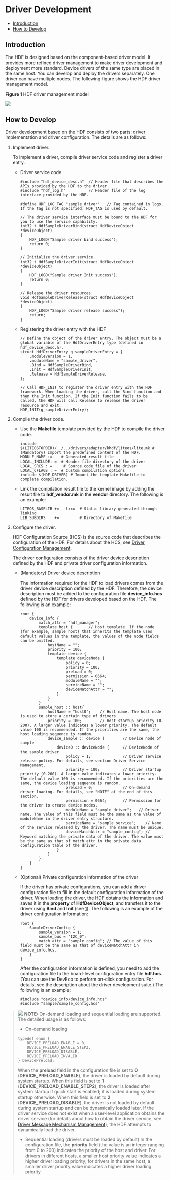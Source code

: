 # Driver Development<a name="EN-US_TOPIC_0000001051930361"></a>

-   [Introduction](#section157425168112)
-   [How to Develop](#section1969312275533)

## Introduction<a name="section157425168112"></a>

The HDF is designed based on the component-based driver model. It provides more refined driver management to make driver development and deployment more standard. Device drivers of the same type are placed in the same host. You can develop and deploy the drivers separately. One driver can have multiple nodes. The following figure shows the HDF driver management model.

**Figure  1**  HDF driver management model<a name="fig5487113011526"></a>  


![](figures/en-us_image_0000001054564784.png)

## How to Develop<a name="section1969312275533"></a>

Driver development based on the HDF consists of two parts: driver implementation and driver configuration. The details are as follows:

1.  <a name="li35182436435"></a>Implement driver.

    To implement a driver, compile driver service code and register a driver entry.

    -   Driver service code

        ```
        #include "hdf_device_desc.h"  // Header file that describes the APIs provided by the HDF to the driver.
        #include "hdf_log.h"          // Header file of the log interface provided by the HDF.
        
        #define HDF_LOG_TAG "sample_driver"   // Tag contained in logs. If the tag is not specified, HDF_TAG is used by default.
        
        // The driver service interface must be bound to the HDF for you to use the service capability.
        int32_t HdfSampleDriverBind(struct HdfDeviceObject *deviceObject)
        {
            HDF_LOGD("Sample driver bind success");
            return 0;
        }
        
        // Initialize the driver service.
        int32_t HdfSampleDriverInit(struct HdfDeviceObject *deviceObject)
        {
            HDF_LOGD("Sample driver Init success");
            return 0;
        }
        
        // Release the driver resources.
        void HdfSampleDriverRelease(struct HdfDeviceObject *deviceObject)
        {
            HDF_LOGD("Sample driver release success");
            return;
        }
        ```

    -   Registering the driver entry with the HDF

        ```
        // Define the object of the driver entry. The object must be a global variable of the HdfDriverEntry type (defined in hdf_device_desc.h).
        struct HdfDriverEntry g_sampleDriverEntry = {
            .moduleVersion = 1,
            .moduleName = "sample_driver",
            .Bind = HdfSampleDriverBind,
            .Init = HdfSampleDriverInit,
            .Release = HdfSampleDriverRelease,
        };
        
        // Call HDF_INIT to register the driver entry with the HDF framework. When loading the driver, call the Bind function and then the Init function. If the Init function fails to be called, the HDF will call Release to release the driver resource and exit.
        HDF_INIT(g_sampleDriverEntry);
        ```


2.  Compile the driver code.
    -   Use the  **Makefile**  template provided by the HDF to compile the driver code.

        ```
        include $(LITEOSTOPDIR)/../../drivers/adapter/khdf/liteos/lite.mk # (Mandatory) Import the predefined content of the HDF.
        MODULE_NAME :=    # Generated result file
        LOCAL_INCLUDE: =  # Header file directory of the driver
        LOCAL_SRCS : =     # Source code file of the driver
        LOCAL_CFLAGS : =  # Custom compilation options
        include $(HDF_DRIVER) # Import the template Makefile to complete compilation.
        ```

    -   Link the compilation result file to the kernel image by adding the result file to  **hdf\_vendor.mk**  in the  **vendor**  directory. The following is an example:

        ```
        LITEOS_BASELIB +=  -lxxx  # Static library generated through linking
        LIB_SUBDIRS    +=         # Directory of Makefile
        ```


3.  Configure the driver.

    HDF Configuration Source \(HCS\) is the source code that describes the configuration of the HDF. For details about the HCS, see  [Driver Configuration Management](driver-configuration-management.md).

    The driver configuration consists of the driver device description defined by the HDF and private driver configuration information.

    -   \(Mandatory\) Driver device description

        The information required for the HDF to load drivers comes from the driver device description defined by the HDF. Therefore, the device description must be added to the configuration file  **device\_info.hcs**  defined by the HDF for drivers developed based on the HDF. The following is an example:

        ```
        root {
            device_info {
                match_attr = "hdf_manager";
                template host {       // Host template. If the node (for example, sample_host) that inherits the template uses default values in the template, the values of the node fields can be omitted.
                    hostName = "";
                    priority = 100;
                    template device {
                        template deviceNode {
                            policy = 0;
                            priority = 100;
                            preload = 0;
                            permission = 0664;
                            moduleName = "";
                            serviceName = "";
                            deviceMatchAttr = "";
                        }
                    }
                }
                sample_host :: host{
                    hostName = "host0";    // Host name. The host node is used to store a certain type of drivers.
                    priority = 100;        // Host startup priority (0-200). A larger value indicates a lower priority. The default value 100 is recommended. If the priorities are the same, the host loading sequence is random.
                    device_sample :: device {        // Device node of sample
                        device0 :: deviceNode {      // DeviceNode of the sample driver
                            policy = 1;              // Driver service release policy. For details, see section Driver Service Management.
                            priority = 100;          // Driver startup priority (0-200). A larger value indicates a lower priority. The default value 100 is recommended. If the priorities are the same, the device loading sequence is random.
                            preload = 0;             // On-demand driver loading. For details, see "NOTE" at the end of this section.
                            permission = 0664;       // Permission for the driver to create device nodes.
                            moduleName = "sample_driver";   // Driver name. The value of this field must be the same as the value of moduleName in the driver entry structure.
                            serviceName = "sample_service";    // Name of the service released by the driver. The name must be unique.
                            deviceMatchAttr = "sample_config"; // Keyword matching the private data of the driver. The value must be the same as that of match_attr in the private data configuration table of the driver.
                        }
                    }
                }
            }
        }
        ```

    -   \(Optional\) Private configuration information of the driver

        If the driver has private configurations, you can add a driver configuration file to fill in the default configuration information of the driver. When loading the driver, the HDF obtains the information and saves it in the  **property**  of  **HdfDeviceObject**, and transfers it to the driver using  **Bind**  and  **Init**  \(see  [1](#li35182436435)\). The following is an example of the driver configuration information:

        ```
        root {
            SampleDriverConfig {
                sample_version = 1;
                sample_bus = "I2C_0";
                match_attr = "sample_config"; // The value of this field must be the same as that of deviceMatchAttr in device_info.hcs.
            }
        }
        ```

        After the configuration information is defined, you need to add the configuration file to the board-level configuration entry file  **hdf.hcs**. \(You can use the DevEco to perform on-click configuration. For details, see the description about the driver development suite.\) The following is an example:

        ```
        #include "device_info/device_info.hcs"
        #include "sample/sample_config.hcs"
        ```



>![](public_sys-resources/icon-note.gif) **NOTE:** 
>On-demand loading and sequential loading are supported. The detailed usage is as follows:
>-   On-demand loading
>    ```
>    typedef enum {
>        DEVICE_PRELOAD_ENABLE = 0,
>        DEVICE_PRELOAD_ENABLE_STEP2,
>        DEVICE_PRELOAD_DISABLE,
>        DEVICE_PRELOAD_INVALID
>    } DevicePreload;
>    ```
>    When the  **preload**  field in the configuration file is set to  **0**  \(**DEVICE\_PRELOAD\_ENABLE**\), the driver is loaded by default during system startup. When this field is set to  **1**  \(**DEVICE\_PRELOAD\_ENABLE\_STEP2**\), the driver is loaded after system startup if quick start is enabled; it is loaded during system startup otherwise. When this field is set to  **2**  \(**DEVICE\_PRELOAD\_DISABLE**\), the driver is not loaded by default during system startup and can be dynamically loaded later. If the driver service does not exist when a user-level application obtains the driver service \(for details about how to obtain the driver service, see  [Driver Message Mechanism Management](driver-message-mechanism-management.md)\), the HDF attempts to dynamically load the driver.
>-   Sequential loading \(drivers must be loaded by default\)
>    In the configuration file, the  **priority**  field \(the value is an integer ranging from 0 to 200\) indicates the priority of the host and driver. For drivers in different hosts, a smaller host priority value indicates a higher driver loading priority; for drivers in the same host, a smaller driver priority value indicates a higher driver loading priority.

